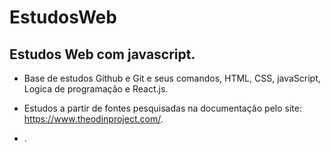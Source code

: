# EstudosWeb
Estudos Web com javascript.
----------

- Base de estudos Github e Git e seus comandos, HTML, CSS, javaScript, Logica de programação e React.js. 

- Estudos a partir de fontes pesquisadas na documentação pelo site: https://www.theodinproject.com/.

- .